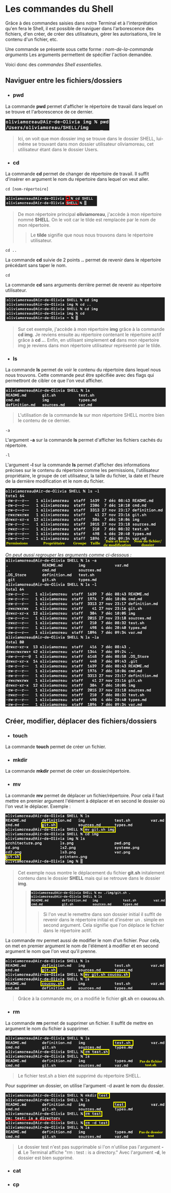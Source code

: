 # Les commandes du Shell

Grâce à des commandes saisies dans notre Terminal et à l'interprétation qu'en fera le Shell, il est possible de naviguer dans l'arborescence des fichiers, d'en créer, de créer des utilisateurs, gérer les autorisations, lire le contenu d'un fichier, etc. 

Une commande se présente sous cette forme : *nom-de-la-commande* *arguments*
Les arguments permettent de spécifier l'action demandée.

Voici donc des *commandes Shell essentielles*.

## Naviguer entre les fichiers/dossiers

* ### pwd
La commande **pwd** permet d'afficher le répertoire de travail dans lequel on se trouve et l'arborescence de ce dernier.

![pwd](./img/pwd.png)

> Ici, on voit que mon dossier img se trouve dans le dossier SHELL, lui-même se trouvant dans mon dossier utilisateur oliviamoreau, cet utilisateur étant dans le dossier Users.

* ### cd 

La commande **cd** permet de changer de répertoire de travail. Il suffit d'insérer en argument le nom du répertoire dans lequel on veut aller. 

    cd [nom-répertoire]

![cd](./img/cd.png)

> De mon répertoire principal **oliviamoreau**, j'accède à mon répertoire nommé **SHELL**. On le voit car le tilde est remplacée par le nom de mon répertoire. 
>> Le **tilde** signifie que nous nous trouvons dans le répertoire utilisateur. 

    cd .. 

La commande **cd** suivie de 2 points **..** permet de revenir dans le répertoire précédant sans taper le nom.

    cd

La commande **cd** sans arguments derrière permet de revenir au répertoire utilisateur.

![cd2](./img/cd2.png)

> Sur cet exemple, j'accède à mon répertoire **img** grâce à la commande **cd img**. Je reviens ensuite au répertoire contenant le répertoire actif grâce à **cd ..**. Enfin, en utilisant simplement **cd** dans mon répertoire img je reviens dans mon répertoire utilisateur représenté par le tilde.


* ### ls

La commande **ls** permet de voir le contenu du répertoire dans lequel nous nous trouvons. Cette commande peut être spécifiée avec des flags qui permettront de cibler ce que l'on veut afficher.

![ls](./img/ls.png)

> L'utilisation de la commande **ls** sur mon répertoire SHELL montre bien le contenu de ce dernier.

    -a
L'argument **-a** sur la commande **ls** permet d'afficher les fichiers cachés du répertoire.

    -l
L'argument **-l** sur la commande **ls** permet d'afficher des informations précises sur le contenu du répertoire comme les permissions, l'utilisateur propriétaire, le groupe de cet utilisateur, la taille du fichier, la date et l'heure de la dernière modification et le nom du fichier.

![ls3](./img/ls3.png)

*On peut aussi regrouper les arguments comme ci-dessous :*
![ls2](./img/ls2.png)

## Créer, modifier, déplacer des fichiers/dossiers

* ### touch
 La commande **touch** permet de créer un fichier.


* ### mkdir
La commande **mkdir** permet de créer un dossier/répertoire.

* ### mv
La commande **mv** permet de déplacer un fichier/répertoire. Pour cela il faut mettre en premier argument l'élément à déplacer et en second le dossier où l'on veut le déplacer. Exemple : 

![mvgit](./img/mvgit.png)

> Cet exemple nous montre le déplacement du fichier **git.sh** initalement contenu dans le dossier **SHELL** mais qui se retrouve dans le dossier **img**.
>>![mvgit2](./img/mvgit2.png) 
>>> Si l'on veut le remettre dans son dossier initial il suffit de revenir dans le répertoire initial et d'insérer un *.* simple en second argument. Cela signifie que l'on déplace le fichier dans le répertoire actif.

La commande mv permet aussi de modifier le nom d'un fichier. Pour cela, on met en premier argument le nom de l'élément à modifier et en second argument le nom que l'on veut qu'il prenne. 

![coucou](./img/coucou.png)

> Grâce à la commande mv, on a modifié le fichier **git.sh** en **coucou.sh**.

* ### rm
La commande **rm** permet de supprimer un fichier. Il suffit de mettre en argument le nom du fichier à supprimer.

![rm](./img/rm.png)

> Le fichier test.sh a bien été supprimé du répertoire SHELL.

Pour supprimer un dossier, on utilise l'argument -d avant le nom du dossier.

![rm2](./img/rm2.png)

> Le dossier test n'est pas supprimable si l'on n'utilise pas l'argument **-d**. Le Terminal affiche "rm : test : is a directory." Avec l'argument **-d**, le dossier est bien supprimé.

* ### cat
* ### cp



